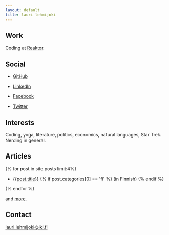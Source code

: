 ```yaml
---
layout: default
title: lauri lehmijoki
---
```

## Work

Coding at [Reaktor](http://www.reaktor.fi/en).

## Social

* [GitHub](https://github.com/laurilehmijoki)

* [LinkedIn](http://fi.linkedin.com/in/laurilehmijoki)

* [Facebook](https://www.facebook.com/lauri.lehmijoki)

* [Twitter](https://twitter.com/#!/laurilehmijoki)

## Interests

Coding, yoga, literature, politics, economics, natural languages, Star Trek. Nerding in general.

## Articles
{% for post in site.posts limit:4%}

* [{{post.title}}]({{post.url}})
  {% if post.categories[0] == 'fi' %} (in Finnish) {% endif %}

{% endfor %}

and [more](/articles.html).

## Contact

lauri.lehmijoki@iki.fi
